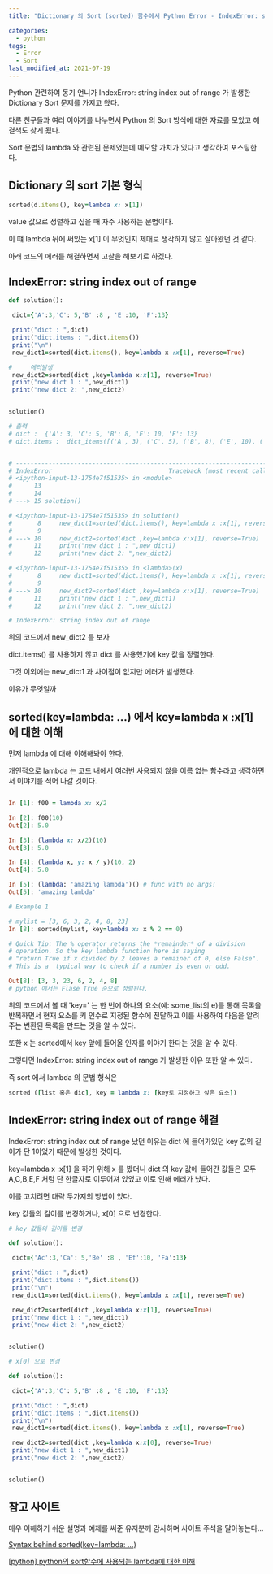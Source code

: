 ```yaml
---
title: "Dictionary 의 Sort (sorted) 함수에서 Python Error - IndexError: string index out of range 해결"

categories:
  - python
tags: 
  - Error
  - Sort
last_modified_at: 2021-07-19
---
```


Python 관련하여 동기 언니가 IndexError: string index out of range 가 발생한 Dictionary Sort 문제를 가지고 왔다.

다른 친구들과 여러 이야기를 나누면서 Python 의 Sort 방식에 대한 자료를 모았고 해결책도 찾게 됬다.

Sort 문법의 lambda 와 관련된 문제였는데 메모할 가치가 있다고 생각하여 포스팅한다.

## Dictionary 의 sort 기본 형식

   ```ruby
sorted(d.items(), key=lambda x: x[1])
   ```

value 값으로 정렬하고 싶을 때 자주 사용하는 문법이다.

이 떄 lambda 뒤에 써있는 x[1] 이 무엇인지 제대로 생각하지 않고 살아왔던 것 같다.

아래 코드의 에러를 해결하면서 고찰을 해보기로 하겠다.

## IndexError: string index out of range

   ```ruby
def solution():

    dict={'A':3,'C': 5,'B' :8 , 'E':10, 'F':13} 

    print("dict : ",dict)
    print("dict.items : ",dict.items())
    print("\n")
    new_dict1=sorted(dict.items(), key=lambda x :x[1], reverse=True)

#     에러발생
    new_dict2=sorted(dict ,key=lambda x:x[1], reverse=True)
    print("new dict 1 : ",new_dict1)
    print("new dict 2: ",new_dict2)


solution()

# 출력
# dict :  {'A': 3, 'C': 5, 'B': 8, 'E': 10, 'F': 13}
# dict.items :  dict_items([('A', 3), ('C', 5), ('B', 8), ('E', 10), ('F', 13)])


# ---------------------------------------------------------------------------
# IndexError                                Traceback (most recent call last)
# <ipython-input-13-1754e7f51535> in <module>
#      13 
#      14 
# ---> 15 solution()

# <ipython-input-13-1754e7f51535> in solution()
#       8     new_dict1=sorted(dict.items(), key=lambda x :x[1], reverse=True)
#       9 
# ---> 10     new_dict2=sorted(dict ,key=lambda x:x[1], reverse=True)
#      11     print("new dict 1 : ",new_dict1)
#      12     print("new dict 2: ",new_dict2)

# <ipython-input-13-1754e7f51535> in <lambda>(x)
#       8     new_dict1=sorted(dict.items(), key=lambda x :x[1], reverse=True)
#       9 
# ---> 10     new_dict2=sorted(dict ,key=lambda x:x[1], reverse=True)
#      11     print("new dict 1 : ",new_dict1)
#      12     print("new dict 2: ",new_dict2)

# IndexError: string index out of range

   ```

위의 코드에서 new_dict2 를 보자

dict.items() 를 사용하지 않고 dict 를 사용했기에 key 값을 정렬한다.

그것 이외에는 new_dict1 과 차이점이 없지만 에러가 발생했다.

이유가 무엇일까


## sorted(key=lambda: …) 에서 key=lambda x :x[1] 에 대한 이해

먼저 lambda 에 대해 이해해봐야 한다.

개인적으로 lambda 는 코드 내에서 여러번 사용되지 않을 이름 없는 함수라고 생각하면서 이야기를 적어 나갈 것이다.

   ```ruby

In [1]: f00 = lambda x: x/2

In [2]: f00(10)
Out[2]: 5.0

In [3]: (lambda x: x/2)(10)
Out[3]: 5.0

In [4]: (lambda x, y: x / y)(10, 2)
Out[4]: 5.0

In [5]: (lambda: 'amazing lambda')() # func with no args!
Out[5]: 'amazing lambda'

# Example 1

# mylist = [3, 6, 3, 2, 4, 8, 23]
In [8]: sorted(mylist, key=lambda x: x % 2 == 0)

# Quick Tip: The % operator returns the *remainder* of a division
# operation. So the key lambda function here is saying 
# "return True if x divided by 2 leaves a remainer of 0, else False". 
# This is a  typical way to check if a number is even or odd.

Out[8]: [3, 3, 23, 6, 2, 4, 8]  
# python 에서는 Flase True 순으로 정렬된다.

   ```

위의 코드에서 볼 때 'key=' 는 한 번에 하나의 요소(예: some_list의 e)를 통해 목록을 반복하면서 현재 요소를 키 인수로 지정된 함수에 전달하고 이를 사용하여 다음을 알려주는 변환된 목록을 만드는 것을 알 수 있다.

또한 x 는 sorted에서 key 앞에 들어올 인자를 이야기 한다는 것을 알 수 있다.

그렇다면 IndexError: string index out of range 가 발생한 이유 또한 알 수 있다.

즉 sort 에서 lambda 의 문법 형식은

   ```ruby
sorted ([list 혹은 dic], key = lambda x: [key로 지정하고 싶은 요소])
   ```

## IndexError: string index out of range 해결

IndexError: string index out of range 났던 이유는 dict 에 들어가있던 key 값의 길이가 단 1이었기 때문에 발생한 것이다.

key=lambda x :x[1] 을 하기 위해 x 를 봤더니 dict 의 key 값에 들어간 값들은 모두 A,C,B,E,F 처럼 단 한글자로 이루어져 있었고 이로 인해 에러가 났다.

이를 고치려면 대략 두가지의 방법이 있다.

key 값들의 길이를 변경하거나, x[0] 으로 변경한다.

   ```ruby
# key 값들의 길이를 변경

def solution():

    dict={'Ac':3,'Ca': 5,'Be' :8 , 'Ef':10, 'Fa':13} 

    print("dict : ",dict)
    print("dict.items : ",dict.items())
    print("\n")
    new_dict1=sorted(dict.items(), key=lambda x :x[1], reverse=True)

    new_dict2=sorted(dict ,key=lambda x:x[1], reverse=True)
    print("new dict 1 : ",new_dict1)
    print("new dict 2: ",new_dict2)


solution()
   ```

   ```ruby
# x[0] 으로 변경

def solution():

    dict={'A':3,'C': 5,'B' :8 , 'E':10, 'F':13} 

    print("dict : ",dict)
    print("dict.items : ",dict.items())
    print("\n")
    new_dict1=sorted(dict.items(), key=lambda x :x[1], reverse=True)

    new_dict2=sorted(dict ,key=lambda x:x[0], reverse=True)
    print("new dict 1 : ",new_dict1)
    print("new dict 2: ",new_dict2)


solution()
   ```



## 참고 사이트

매우 이해하기 쉬운 설명과 예제를 써준 유저분께 감사하며 사이트 주석을 달아놓는다...

[Syntax behind sorted(key=lambda: …)](https://stackoverflow.com/questions/8966538/syntax-behind-sortedkey-lambda)

[[python] python의 sort함수에 사용되는 lambda에 대한 이해](https://engineer-mole.tistory.com/94)

